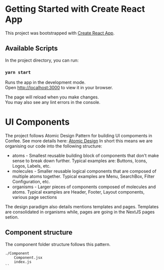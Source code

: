 # Getting Started with Create React App

This project was bootstrapped with [Create React App](https://github.com/facebook/create-react-app).

## Available Scripts

In the project directory, you can run:

### `yarn start`

Runs the app in the development mode.\
Open [http://localhost:3000](http://localhost:3000) to view it in your browser.

The page will reload when you make changes.\
You may also see any lint errors in the console.

# UI Components

The project follows Atomic Design Pattern for building UI compoments in Confee. See more details here: [Atomic Design](https://atomicdesign.bradfrost.com/chapter-2/)
In short this means we are organising our code into the following structure:

- atoms - Smallest reusable building block of components that don't make sense to break down further. Typical examples are: Buttons, Icons, Logos, Labels, etc.
- molecules - Smaller reusable logical components that are composed of multiple atoms together. Typical examples are Menu, SearchBox, Filter Configuration, etc.
- organisms - Larger pieces of components composed of molecules and atoms. Typical examples are Header, Footer, Layout components, various page sections

The design paradigm also details mentions templates and pages. Templates are consolidated in organisms while, pages are going in the NextJS pages setion.

## Component structure

The component folder structure follows this pattern.

```
./Component
    Component.jsx
    index.js
``
```
